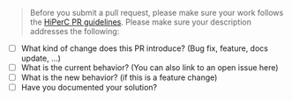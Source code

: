 > Before you submit a pull request, please make sure your work follows the
[HiPerC PR guidelines](https://github.com/usnistgov/hiperc/blob/master/CONTRIBUTING.md#pull-requests).
Please make sure your description addresses the following:

- [ ] What kind of change does this PR introduce? (Bug fix, feature, docs update, ...)
- [ ] What is the current behavior? (You can also link to an open issue here)
- [ ] What is the new behavior? (if this is a feature change)
- [ ] Have you documented your solution?

